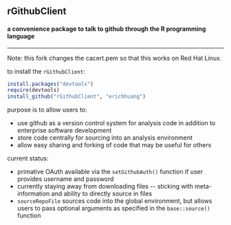 ## rGithubClient
#### a convenience package to talk to github through the R programming language

-----

Note: this fork changes the cacert.pem so that this works on Red Hat Linux.

to install the `rGithubClient`:

```r
install.packages("devtools")
require(devtools)
install_github("rGithubClient", "erichhuang")
```

purpose is to allow users to:
* use github as a version control system for analysis code in addition to enterprise software development
* store code centrally for sourcing into an analysis environment
* allow easy sharing and forking of code that may be useful for others

current status:
* primative OAuth available via the `setGithubAuth()` function if user provides username and password
* currently staying away from downloading files -- sticking with meta-information and ability to directly source in files
* `sourceRepoFile` sources code into the global environment, but allows users to pass optional arguments as specified in the `base::source()` function
